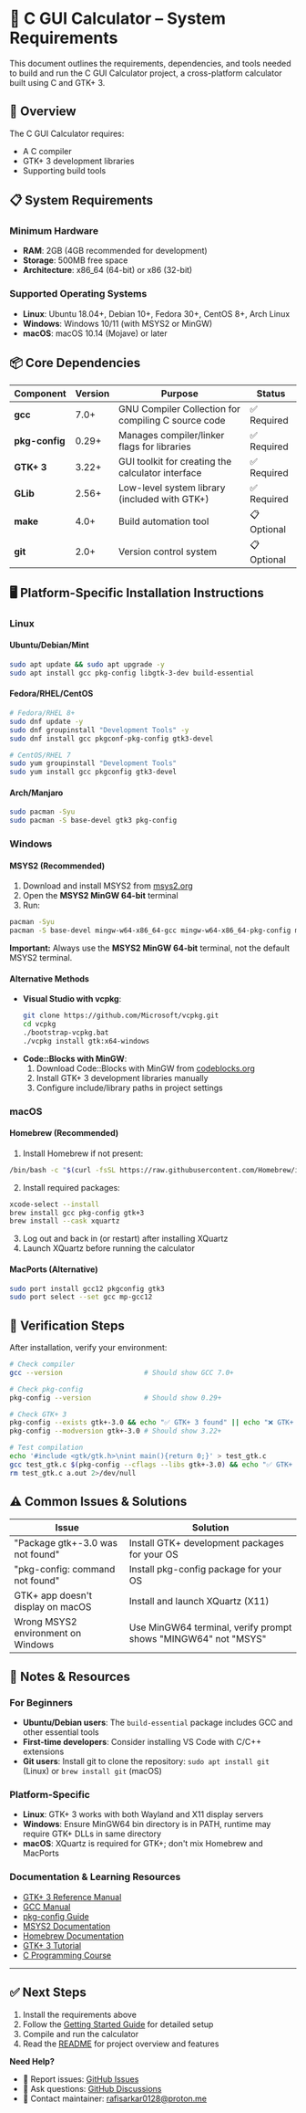 # 🧮 C GUI Calculator – System Requirements

This document outlines the requirements, dependencies, and tools needed to build and run the C GUI Calculator project, a cross-platform calculator built using C and GTK+ 3.

## 🎯 Overview

The C GUI Calculator requires:

-   A C compiler
-   GTK+ 3 development libraries
-   Supporting build tools

## 📋 System Requirements

### Minimum Hardware

-   **RAM**: 2GB (4GB recommended for development)
-   **Storage**: 500MB free space
-   **Architecture**: x86_64 (64-bit) or x86 (32-bit)

### Supported Operating Systems

-   **Linux**: Ubuntu 18.04+, Debian 10+, Fedora 30+, CentOS 8+, Arch Linux
-   **Windows**: Windows 10/11 (with MSYS2 or MinGW)
-   **macOS**: macOS 10.14 (Mojave) or later

## 📦 Core Dependencies

| Component      | Version | Purpose                                             | Status      |
| -------------- | ------- | --------------------------------------------------- | ----------- |
| **gcc**        | 7.0+    | GNU Compiler Collection for compiling C source code | ✅ Required |
| **pkg-config** | 0.29+   | Manages compiler/linker flags for libraries         | ✅ Required |
| **GTK+ 3**     | 3.22+   | GUI toolkit for creating the calculator interface   | ✅ Required |
| **GLib**       | 2.56+   | Low-level system library (included with GTK+)       | ✅ Required |
| **make**       | 4.0+    | Build automation tool                               | 📋 Optional |
| **git**        | 2.0+    | Version control system                              | 📋 Optional |

## 🖥️ Platform-Specific Installation Instructions

### Linux

#### Ubuntu/Debian/Mint

```bash
sudo apt update && sudo apt upgrade -y
sudo apt install gcc pkg-config libgtk-3-dev build-essential
```

#### Fedora/RHEL/CentOS

```bash
# Fedora/RHEL 8+
sudo dnf update -y
sudo dnf groupinstall "Development Tools" -y
sudo dnf install gcc pkgconf-pkg-config gtk3-devel

# CentOS/RHEL 7
sudo yum groupinstall "Development Tools"
sudo yum install gcc pkgconfig gtk3-devel
```

#### Arch/Manjaro

```bash
sudo pacman -Syu
sudo pacman -S base-devel gtk3 pkg-config
```

### Windows

#### MSYS2 (Recommended)

1. Download and install MSYS2 from [msys2.org](https://www.msys2.org/)
2. Open the **MSYS2 MinGW 64-bit** terminal
3. Run:

```bash
pacman -Syu
pacman -S base-devel mingw-w64-x86_64-gcc mingw-w64-x86_64-pkg-config mingw-w64-x86_64-gtk3
```

**Important:** Always use the **MSYS2 MinGW 64-bit** terminal, not the default MSYS2 terminal.

#### Alternative Methods

-   **Visual Studio with vcpkg**:
    ```bash
    git clone https://github.com/Microsoft/vcpkg.git
    cd vcpkg
    ./bootstrap-vcpkg.bat
    ./vcpkg install gtk:x64-windows
    ```
-   **Code::Blocks with MinGW**:
    1. Download Code::Blocks with MinGW from [codeblocks.org](http://www.codeblocks.org/)
    2. Install GTK+ 3 development libraries manually
    3. Configure include/library paths in project settings

### macOS

#### Homebrew (Recommended)

1. Install Homebrew if not present:

```bash
/bin/bash -c "$(curl -fsSL https://raw.githubusercontent.com/Homebrew/install/HEAD/install.sh)"
```

2. Install required packages:

```bash
xcode-select --install
brew install gcc pkg-config gtk+3
brew install --cask xquartz
```

3. Log out and back in (or restart) after installing XQuartz
4. Launch XQuartz before running the calculator

#### MacPorts (Alternative)

```bash
sudo port install gcc12 pkgconfig gtk3
sudo port select --set gcc mp-gcc12
```

## 🧪 Verification Steps

After installation, verify your environment:

```bash
# Check compiler
gcc --version                    # Should show GCC 7.0+

# Check pkg-config
pkg-config --version             # Should show 0.29+

# Check GTK+ 3
pkg-config --exists gtk+-3.0 && echo "✅ GTK+ 3 found" || echo "❌ GTK+ 3 missing"
pkg-config --modversion gtk+-3.0 # Should show 3.22+

# Test compilation
echo '#include <gtk/gtk.h>\nint main(){return 0;}' > test_gtk.c
gcc test_gtk.c $(pkg-config --cflags --libs gtk+-3.0) && echo "✅ GTK+ compilation works"
rm test_gtk.c a.out 2>/dev/null
```

## ⚠️ Common Issues & Solutions

| Issue                              | Solution                                                       |
| ---------------------------------- | -------------------------------------------------------------- |
| "Package gtk+-3.0 was not found"   | Install GTK+ development packages for your OS                  |
| "pkg-config: command not found"    | Install pkg-config package for your OS                         |
| GTK+ app doesn't display on macOS  | Install and launch XQuartz (X11)                               |
| Wrong MSYS2 environment on Windows | Use MinGW64 terminal, verify prompt shows "MINGW64" not "MSYS" |

## 📘 Notes & Resources

### For Beginners

-   **Ubuntu/Debian users**: The `build-essential` package includes GCC and other essential tools
-   **First-time developers**: Consider installing VS Code with C/C++ extensions
-   **Git users**: Install git to clone the repository: `sudo apt install git` (Linux) or `brew install git` (macOS)

### Platform-Specific

-   **Linux**: GTK+ 3 works with both Wayland and X11 display servers
-   **Windows**: Ensure MinGW64 bin directory is in PATH, runtime may require GTK+ DLLs in same directory
-   **macOS**: XQuartz is required for GTK+; don't mix Homebrew and MacPorts

### Documentation & Learning Resources

-   [GTK+ 3 Reference Manual](https://docs.gtk.org/gtk3/)
-   [GCC Manual](https://gcc.gnu.org/onlinedocs/gcc/)
-   [pkg-config Guide](https://www.freedesktop.org/wiki/Software/pkg-config/)
-   [MSYS2 Documentation](https://www.msys2.org/)
-   [Homebrew Documentation](https://docs.brew.sh/)
-   [GTK+ 3 Tutorial](https://developer.gnome.org/gtk3/stable/gtk-getting-started.html)
-   [C Programming Course](https://www.learn-c.org/)

---

## ✅ Next Steps

1. Install the requirements above
2. Follow the [Getting Started Guide](./Getting-Started.md) for detailed setup
3. Compile and run the calculator
4. Read the [README](./README.md) for project overview and features

**Need Help?**

-   🐛 Report issues: [GitHub Issues](https://github.com/rafisarkar0128/c-gui-calculator/issues)
-   💬 Ask questions: [GitHub Discussions](https://github.com/rafisarkar0128/c-gui-calculator/discussions)
-   📧 Contact maintainer: [rafisarkar0128@proton.me](mailto:rafisarkar0128@proton.me)
